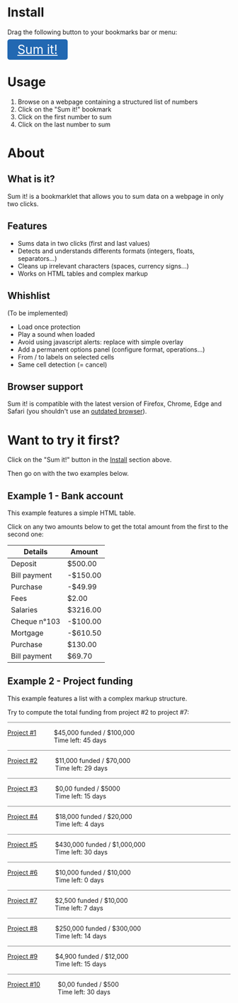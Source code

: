 <!--

    /!\ WARNING : THIS FILE HAS BEEN GENERATED /!\

    Edit src/index.md, then rebuild with gulp.

-->

<style>
.bookmarklet {
	font-size: 2em;
	background-color: #2268b2;
	color: white;
	padding: 0.2em 0.8em;
	border-radius: 5px;
}
.bookmarklet:hover {
	color: white;
}
.example2 .spacer {
	border-bottom: 1px solid grey;
}
.example2 dt {
    display: inline-block;
    float: left;
}
.example2 dd {
    display: inline-block;
}
</style>


# Install

Drag the following button to your bookmarks bar or menu:

<a class="bookmarklet" href="javascript: (function() { &quot;use strict&quot;;function _slicedToArray(t,e){return _arrayWithHoles(t)||_iterableToArrayLimit(t,e)||_unsupportedIterableToArray(t,e)||_nonIterableRest()}function _nonIterableRest(){throw new TypeError(&quot;Invalid attempt to destructure non-iterable instance.\nIn order to be iterable, non-array objects must have a [Symbol.iterator]() method.&quot;)}function _unsupportedIterableToArray(t,e){if(t){if(&quot;string&quot;==typeof t)return _arrayLikeToArray(t,e);var r=Object.prototype.toString.call(t).slice(8,-1);return&quot;Object&quot;===r&amp;&amp;t.constructor&amp;&amp;(r=t.constructor.name),&quot;Map&quot;===r||&quot;Set&quot;===r?Array.from(t):&quot;Arguments&quot;===r||/^(?:Ui|I)nt(?:8|16|32)(?:Clamped)?Array$/.test(r)?_arrayLikeToArray(t,e):void 0}}function _arrayLikeToArray(t,e){(null==e||e&gt;t.length)&amp;&amp;(e=t.length);for(var r=0,n=new Array(e);r&lt;e;r++)n[r]=t[r];return n}function _iterableToArrayLimit(t,e){var r=null==t?null:&quot;undefined&quot;!=typeof Symbol&amp;&amp;t[Symbol.iterator]||t[&quot;@@iterator&quot;];if(null!=r){var n,o,a,i,u=[],l=!0,s=!1;try{if(a=(r=r.call(t)).next,0===e){if(Object(r)!==r)return;l=!1}else for(;!(l=(n=a.call(r)).done)&amp;&amp;(u.push(n.value),u.length!==e);l=!0);}catch(t){s=!0,o=t}finally{try{if(!l&amp;&amp;null!=r.return&amp;&amp;(i=r.return(),Object(i)!==i))return}finally{if(s)throw o}}return u}}function _arrayWithHoles(t){if(Array.isArray(t))return t}function _typeof(t){return(_typeof=&quot;function&quot;==typeof Symbol&amp;&amp;&quot;symbol&quot;==typeof Symbol.iterator?function(t){return typeof t}:function(t){return t&amp;&amp;&quot;function&quot;==typeof Symbol&amp;&amp;t.constructor===Symbol&amp;&amp;t!==Symbol.prototype?&quot;symbol&quot;:typeof t})(t)}function _classCallCheck(t,e){if(!(t instanceof e))throw new TypeError(&quot;Cannot call a class as a function&quot;)}function _defineProperties(t,e){for(var r=0;r&lt;e.length;r++){var n=e[r];n.enumerable=n.enumerable||!1,n.configurable=!0,&quot;value&quot;in n&amp;&amp;(n.writable=!0),Object.defineProperty(t,_toPropertyKey(n.key),n)}}function _createClass(t,e,r){return e&amp;&amp;_defineProperties(t.prototype,e),r&amp;&amp;_defineProperties(t,r),Object.defineProperty(t,&quot;prototype&quot;,{writable:!1}),t}function _toPropertyKey(t){var e=_toPrimitive(t,&quot;string&quot;);return&quot;symbol&quot;===_typeof(e)?e:String(e)}function _toPrimitive(t,e){if(&quot;object&quot;!==_typeof(t)||null===t)return t;var r=t[Symbol.toPrimitive];if(void 0!==r){var n=r.call(t,e||&quot;default&quot;);if(&quot;object&quot;!==_typeof(n))return n;throw new TypeError(&quot;@@toPrimitive must return a primitive value.&quot;)}return(&quot;string&quot;===e?String:Number)(t)}var Node={getAncestry:function(t){for(var e=[];t=t.parentNode;)e.unshift(t);return e},getCommonAncestor:function(t){var e=t.map(this.getAncestry);e.sort(function(t,e){return t.length-e.length});var r=e.shift(),n=null,o=function(){for(var t=r[a],o=0,i=e.length;o&lt;i;o++){if(!e[o].some(function(e){return e===t}))return 1}n=t};t:for(var a=0,i=r.length;a&lt;i&amp;&amp;!o();a++);return console.log(&quot;Common ancestor:&quot;,n),n},getNthChild:function(t){for(var e=1;t=t.previousElementSibling;)e++;return e},querySimilarBetween:function(t,e,r){for(var n,o,a=r||this.getCommonAncestor([t,e]),i=this.getAncestry(e),u=[];t&amp;&amp;t!==a;)o=this.getNthChild(t),n=t.tagName.toLowerCase()+&quot;:nth-child(&quot;+o+&quot;)&quot;,u.unshift(n),t=t.parentNode;var l=u.shift().split(&quot;:&quot;)[0],s=o,c=this.getNthChild(i[i.indexOf(a)+1]);if(s&gt;c){var f=[c,s];s=f[0],c=f[1]}var m=l+&quot;:nth-child(n+&quot;+s+&quot;):nth-child(-n+&quot;+c+&quot;) &gt; &quot;+u.join(&quot; &gt; &quot;);return console.log(&quot;Selector:&quot;,m),a.querySelectorAll(m)}},Num={extractFloat:function(t){var e,r;if(e=(t=t.replace(/[^0-9,.-]+/g,&quot;&quot;)).match(/^-?(\d{1,3}(?:([,.])\d{3}(?:\2\d{3})*)?)((?!\2)[,.]\d+)?$/))r=e[1].replace(/[,.]/g,&quot;&quot;)+(e[3]?e[3].replace(&quot;,&quot;,&quot;.&quot;):&quot;&quot;);else{if(!(e=t.match(/^-?\d+([,.]\d+)?$/)))return[null,&quot;Ambiguous or badly formatted number: &quot;+t];r=t.replace(&quot;,&quot;,&quot;.&quot;)}return[parseFloat(r),null]},roundTwo:function(t){return Math.round(100*t)/100},format:function(t){return(new Intl.NumberFormat).format(this.roundTwo(t))}},Dataset=function(){function t(e){_classCallCheck(this,t),this.values=e||[]}return _createClass(t,[{key:&quot;add&quot;,value:function(t){return this.values.push(t),this}},{key:&quot;size&quot;,value:function(){return this.values.length}},{key:&quot;sum&quot;,value:function(){return this.values.reduce(function(t,e){return t+e},0)}},{key:&quot;sum_positive&quot;,value:function(){return this.values.filter(function(t){return t&gt;=0}).reduce(function(t,e){return t+e},0)}},{key:&quot;sum_negative&quot;,value:function(){return this.values.filter(function(t){return t&lt;0}).reduce(function(t,e){return t+e},0)}},{key:&quot;mean&quot;,value:function(){return this.sum()/this.size()}},{key:&quot;variance&quot;,value:function(){return new t(this.values.map(function(t){return Math.pow(t,2)})).mean()-Math.pow(this.mean(),2)}},{key:&quot;std&quot;,value:function(){return Math.sqrt(this.variance())}}]),t}(),Main={targets:[],listener:function(t){if(this.targets.length&gt;=2&amp;&amp;(this.targets[0].style.outline=&quot;none&quot;,this.targets[1].style.outline=&quot;none&quot;,this.targets=[]),t.target&amp;&amp;t.target.innerText&amp;&amp;t.target.innerText.match(/[0-9]+/)&amp;&amp;(this.targets.push(t.target),console.log(this.targets),t.target.style.outline=&quot;2px solid green&quot;,this.targets.length&gt;=2)){var e=Node.getCommonAncestor(this.targets);if(!e)return void alert(&quot;The clicked areas must belong to the same series of data&quot;);var r=Node.querySimilarBetween(this.targets[0],this.targets[1],e);console.log(&quot;Cells:&quot;,r);var n=new Dataset;Array.prototype.forEach.call(r,function(t){var e=_slicedToArray(Num.extractFloat(t.innerText),2),r=e[0],o=e[1];o?alert(o):(console.log(r),n.add(r))});var o=&quot;Total: &quot;+Num.format(n.sum())+&quot;  (+&quot;+Num.format(n.sum_positive())+&quot; / &quot;+Num.format(n.sum_negative())+&quot;)\n\nMean: &quot;+Num.format(n.mean())+&quot;\nStandard deviation: &quot;+Num.format(n.std())+&quot;\nVariance: &quot;+Num.format(n.variance())+&quot;\n\nNumber of values: &quot;+Num.format(n.size());setTimeout(function(){alert(o)},10)}}};document.querySelector(&quot;body&quot;).addEventListener(&quot;click&quot;,Main.listener.bind(Main)); }());">Sum it!</a>


# Usage

<ol>
	<li>Browse on a webpage containing a structured list of numbers</li>
	<li>Click on the "Sum it!" bookmark</li>
	<li>Click on the first number to sum</li>
	<li>Click on the last number to sum</li>
</ol>


# About

## What is it?

Sum it! is a bookmarklet that allows you to sum data
on a webpage in only two clicks.

## Features

<ul>
	<li>Sums data in two clicks (first and last values)</li>
	<li>Detects and understands differents formats (integers, floats, separators...)</li>
	<li>Cleans up irrelevant characters (spaces, currency signs...)</li>
	<li>Works on HTML tables and complex markup</li>
</ul>

## Whishlist

(To be implemented)

<ul>
	<li>Load once protection</li>
	<li>Play a sound when loaded</li>
	<li>Avoid using javascript alerts: replace with simple overlay</li>
	<li>Add a permanent options panel (configure format, operations...)</li>
	<li>From / to labels on selected cells</li>
	<li>Same cell detection (= cancel)</li>
</ul>

## Browser support

Sum it! is compatible with the latest version of Firefox, Chrome, Edge and Safari (you shouldn't use an [outdated browser](http://outdatedbrowser.com/en)).


# Want to try it first?

Click on the "Sum it!" button in the [Install](#install) section above.

Then go on with the two examples below.

## Example 1 - Bank account

This example features a simple HTML table.

Click on any two amounts below to get the total amount from the first to the second one:

<table class="example1">
	<thead>
		<tr><th>Details</th><th>Amount</th></tr>
	</thead>
	<tbody>
		<tr><td>Deposit</td><td>$500.00</td></tr>
		<tr><td>Bill payment</td><td>-$150.00</td></tr>
		<tr><td>Purchase</td><td>-$49.99</td></tr>
		<tr><td>Fees</td><td>$2.00</td></tr>
		<tr><td>Salaries</td><td>$3216.00</td></tr>
		<tr><td>Cheque n°103</td><td>-$100.00</td></tr>
		<tr><td>Mortgage</td><td>-$610.50</td></tr>
		<tr><td>Purchase</td><td>$130.00</td></tr>
		<tr><td>Bill payment</td><td>$69.70</td></tr>
	</tbody>
</table>

## Example 2 - Project funding

This example features a list with a complex markup structure.

Try to compute the total funding from project #2 to project #7: 

<div class="example2">
    <div class="container">
        <div class="spacer"></div>
        <div class="project">
            <dl><dt><a href="#">Project #1</a></dt>
                <dd><span><span class="number">$45,000</span><span> funded</span><span class="number"> / $100,000</span><span></span></span><span><br>Time left:<span class="number"> 45 days</span></span>
                </dd>
            </dl>
        </div>
        <div class="spacer"></div>
        <div class="project">
            <dl><dt><a href="#">Project #2</a></dt>
                <dd><span><span class="number">$11,000</span><span> funded</span><span class="number"> / $70,000</span><span></span></span><span><br>Time left:<span class="number"> 29 days</span></span>
                </dd>
            </dl>
        </div>
        <div class="spacer"></div>
        <div class="project">
            <dl><dt><a href="#">Project #3</a></dt>
                <dd><span><span class="number">$0,00</span><span> funded</span><span class="number"> / $5000</span><span></span></span><span><br>Time left:<span class="number"> 15 days</span></span>
                </dd>
            </dl>
        </div>
        <div class="spacer"></div>
        <div class="project">
            <dl><dt><a href="#">Project #4</a></dt>
                <dd><span><span class="number">$18,000</span><span> funded</span><span class="number"> / $20,000</span><span></span></span><span><br>Time left:<span class="number"> 4 days</span></span>
                </dd>
            </dl>
        </div>
        <div class="spacer"></div>
        <div class="project">
            <dl><dt><a href="#">Project #5</a></dt>
                <dd><span><span class="number">$430,000</span><span> funded</span><span class="number"> / $1,000,000</span><span></span></span><span><br>Time left:<span class="number"> 30 days</span></span>
                </dd>
            </dl>
        </div>
        <div class="spacer"></div>
        <div class="project">
            <dl><dt><a href="#">Project #6</a></dt>
                <dd><span><span class="number">$10,000</span><span> funded</span><span class="number"> / $10,000</span><span></span></span><span><br>Time left:<span class="number"> 0 days</span></span>
                </dd>
            </dl>
        </div>
        <div class="spacer"></div>
        <div class="project">
            <dl><dt><a href="#">Project #7</a></dt>
                <dd><span><span class="number">$2,500</span><span> funded</span><span class="number"> / $10,000</span><span></span></span><span><br>Time left:<span class="number"> 7 days</span></span>
                </dd>
            </dl>
        </div>
        <div class="spacer"></div>
        <div class="project">
            <dl><dt><a href="#">Project #8</a></dt>
                <dd><span><span class="number">$250,000</span><span> funded</span><span class="number"> / $300,000</span><span></span></span><span><br>Time left:<span class="number"> 14 days</span></span>
                </dd>
            </dl>
        </div>
        <div class="spacer"></div>
        <div class="project">
            <dl><dt><a href="#">Project #9</a></dt>
                <dd><span><span class="number">$4,900</span><span> funded</span><span class="number"> / $12,000</span><span></span></span><span><br>Time left:<span class="number"> 15 days</span></span>
                </dd>
            </dl>
        </div>
        <div class="spacer"></div>
        <div class="project">
            <dl><dt><a href="#">Project #10</a></dt>
                <dd><span><span class="number">$0,00</span><span> funded</span><span class="number"> / $500</span><span></span></span><span><br>Time left:<span class="number"> 30 days</span></span>
                </dd>
            </dl>
        </div>
    </div>
</div>
